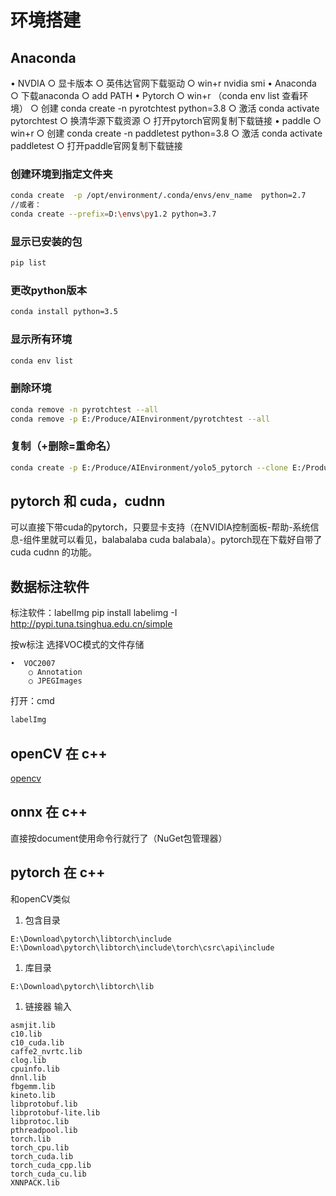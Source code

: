 # 环境搭建

## Anaconda
• NVDIA
	○ 显卡版本
	○ 英伟达官网下载驱动
	○ win+r nvidia smi
• Anaconda
	○ 下载anaconda
	○ add PATH
• Pytorch
	○ win+r （conda env list 查看环境）
	○ 创建 conda create -n pyrotchtest python=3.8
	○ 激活 conda activate pytorchtest
	○ 换清华源下载资源
	○ 打开pytorch官网复制下载链接
• paddle
	○ win+r
	○ 创建 conda create -n paddletest python=3.8
	○ 激活 conda activate paddletest
	○ 打开paddle官网复制下载链接

### 创建环境到指定文件夹
```bash
conda create  -p /opt/environment/.conda/envs/env_name  python=2.7
//或者：
conda create --prefix=D:\envs\py1.2 python=3.7
```

### 显示已安装的包
```bash
pip list
```

### 更改python版本
```bash
conda install python=3.5
```

### 显示所有环境
```bash
conda env list
```

### 删除环境
```bash
conda remove -n pyrotchtest --all
conda remove -p E:/Produce/AIEnvironment/pyrotchtest --all
```

### 复制（+删除=重命名）
```bash
conda create -p E:/Produce/AIEnvironment/yolo5_pytorch --clone E:/Produce/AIEnvironment/yolo
```

## pytorch 和 cuda，cudnn
可以直接下带cuda的pytorch，只要显卡支持（在NVIDIA控制面板-帮助-系统信息-组件里就可以看见，balabalaba cuda balabala）。pytorch现在下载好自带了cuda cudnn 的功能。

## 数据标注软件
标注软件：labelImg
pip install labelimg -I http://pypi.tuna.tsinghua.edu.cn/simple

按w标注
选择VOC模式的文件存储

	•  VOC2007
		○ Annotation
		○ JPEGImages
		
打开：cmd
```bash
labelImg
```

## openCV 在 c++
[opencv](../机器视觉/opencv/c++中添加opencv.md)

## onnx 在 c++
直接按document使用命令行就行了（NuGet包管理器）

## pytorch 在 c++
和openCV类似
1. 包含目录
```
E:\Download\pytorch\libtorch\include
E:\Download\pytorch\libtorch\include\torch\csrc\api\include
```
1. 库目录
```
E:\Download\pytorch\libtorch\lib
```
1. 链接器 输入
```
asmjit.lib
c10.lib
c10_cuda.lib
caffe2_nvrtc.lib
clog.lib
cpuinfo.lib
dnnl.lib
fbgemm.lib
kineto.lib
libprotobuf.lib
libprotobuf-lite.lib
libprotoc.lib
pthreadpool.lib
torch.lib
torch_cpu.lib
torch_cuda.lib
torch_cuda_cpp.lib
torch_cuda_cu.lib
XNNPACK.lib
```
